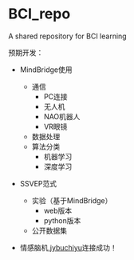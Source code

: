 # BCI_repo
A shared repository for BCI learning

预期开发：

* MindBridge使用
  * 通信
    * PC连接
    * 无人机
    * NAO机器人
    * VR眼镜
  * 数据处理
  * 算法分类
    * 机器学习
    * 深度学习
* SSVEP范式
  * 实验（基于MindBridge）
    * web版本
    * python版本
  * 公开数据集

* 情感脑机,[jybuchiyu](https://github.com/6jybuchiyu)连接成功！
